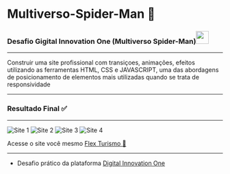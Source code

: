 # Multiverso-Spider-Man :red_circle:

### Desafio Gigital Innovation One (Multiverso Spider-Man)<img src="https://media.giphy.com/media/iY8CRBdQXODJSCERIr/giphy.gif" width="30px">
***
  Construir uma site profissional com transiçoes, animações, efeitos utilizando as ferramentas HTML, CSS e JAVASCRIPT, uma das abordagens de posicionamento de elementos mais utilizadas quando se trata de responsividade
***

### Resultado Final :white_check_mark:
***
 ![Site 1](https://github.com/ericcastroc/Dio-Bootcamp-FullStack/blob/main/Spread%20Fullstack%20Developer/Modulo%20HTML-CSS3/Flexbox/imagens/Flexbox%20Site/Img-1.png?raw=true)
 ![Site 2](https://github.com/ericcastroc/Dio-Bootcamp-FullStack/blob/main/Spread%20Fullstack%20Developer/Modulo%20HTML-CSS3/Flexbox/imagens/Flexbox%20Site/Img-2.png?raw=true)
 ![Site 3](https://github.com/ericcastroc/Dio-Bootcamp-FullStack/blob/main/Spread%20Fullstack%20Developer/Modulo%20HTML-CSS3/Flexbox/imagens/Flexbox%20Site/Img-3.png?raw=true)
 ![Site 4](https://github.com/ericcastroc/Dio-Bootcamp-FullStack/blob/main/Spread%20Fullstack%20Developer/Modulo%20HTML-CSS3/Flexbox/imagens/Flexbox%20Site/Img-4.png?raw=true)

   Acesse o site você mesmo [Flex Turismo :beginner:](https://ericcastroc.github.io/Dio-Bootcamp-FullStack/Spread%20Fullstack%20Developer/Modulo%20HTML-CSS3/Flexbox/#quem-somos)
***
- Desafio prático da plataforma [Digital Innovation One](https://web.digitalinnovation.one/home "Digital Innovation One")